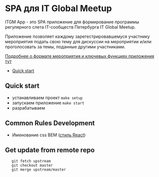 # SPA для IT Global Meetup

ITGM App - это SPA приложение для формирование программы регулярного слета IT-сообществ Петербурга IT Global Meetup.

Приложение позволяет каждому зарегестрировавшемуся участнику мероприятия подать свою тему для дискуссии на мероприятии и/или проголосовать за темы, поданные другими участниками.

[Подробнее о формате мероприятия и ключевых функциях приложения тут](https://github.com/Piter-United/itgm/wiki/Product-Vision)

- [Quick start](#quick-start)

## Quick start

- устанавливаем проект `make setup`
- запускаем приложение `make start`
- разрабатываем

## Common Rules Development

- Именование css BEM ([cтиль React](https://ru.bem.info/methodology/naming-convention/#%D1%81%D1%82%D0%B8%D0%BB%D1%8C-react))

## Get update from remote repo

```git remote add upstream https://github.com/Piter-United/itgm.git
   git fetch upstream
   git checkout master
   git merge upstream/master
```
